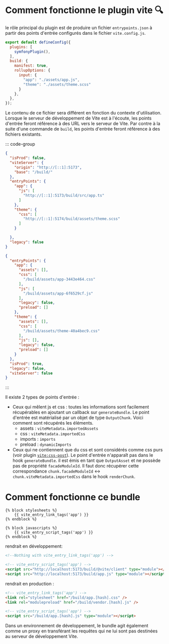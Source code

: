# Comment fonctionne le plugin vite 🔍

le rôle principal du plugin est de produire un fichier `entrypoints.json` à partir des points d'entrée configurés dans le fichier `vite.config.js`.

```js
export default defineConfig({
  plugins: [
    symfonyPlugin(),
  ],
  build: {
    manifest: true,
    rollupOptions: {
      input: {
        "app": "./assets/app.js",
        "theme": "./assets/theme.scss"
      }
    },
  },
});
```

Le contenu de ce fichier sera différent en fonction du contexte d'utilisation. Lorsque le serveur de développement de Vite est à l'écoute, les points d'entrée feront référence à des URL vers le serveur de Vite. Par contre à la suite d'une commande de `build`, les points d'entrée feront référence à des fichiers existants.

::: code-group
```json [entrypoints.json (dev)]
{
  "isProd": false,
  "viteServer": {
    "origin": "http://[::1]:5173",
    "base": "/build/"
  },
  "entryPoints": {
    "app": {
      "js": [
        "http://[::1]:5173/build/src/app.ts"
      ]
    },
    "theme": {
      "css": [
        "http://[::1]:5174/build/assets/theme.scss"
      ]
    }

  },
  "legacy": false
}
```
```json [entrypoints.json (prod)]
{
  "entryPoints": {
    "app": {
      "assets": [],
      "css": [
        "/build/assets/app-3443e464.css"
      ],
      "js": [
        "/build/assets/app-6f6529cf.js"
      ],
      "legacy": false,
      "preload": []
    },
    "theme": {
      "assets": [],
      "css": [
        "/build/assets/theme-40a4bec9.css"
      ],
      "js": [],
      "legacy": false,
      "preload": []
    }
  },
  "isProd": true,
  "legacy": false,
  "viteServer": false
}
```
:::

Il existe 2 types de points d'entrée :
- Ceux qui mêlent js et css : toutes les informations sont facilement récupérables en ajoutant un callback sur `generateBundle`.
  Le point d'entrée est matérialisé par un objet de type `OutputChunk`. Voici comment sont récupérés les éléments.
  - assets : `viteMetadata.importedAssets`
  - css : `viteMetadata.importedCss`
  - imports : `imports`
  - preload : `dynamicImports`
- Ceux qui ne contiennent que du css et sont considérés comme css purs (voir plugin [`vite:css-post`](https://github.com/vitejs/vite/blob/main/packages/vite/src/node/plugins/css.ts)). Le point d'entrée n'apparaît pas dans le hook `generateBundle`. il est émis en tant que `OutputAsset` et ne possède pas de propriété `facadeModuleId`. Il faut donc récupérer cette correspondance `chunk.facadeModuleId` <-> `chunk.viteMetadata.importedCss` dans le hook `renderChunk`.

# Comment fonctionne ce bundle

```twig
{% block stylesheets %}
    {{ vite_entry_link_tags('app') }}
{% endblock %}

{% block javascripts %}
    {{ vite_entry_script_tags('app') }}
{% endblock %}
```

rendrait en développement:

```html
<!--Nothing with vite_entry_link_tags('app') -->

<!-- vite_entry_script_tags('app') -->
<script src="http://localhost:5173/build/@vite/client" type="module"></script>
<script src="http://localhost:5173/build/app.js" type="module"></script>
```

rendrait en production :

```html
<!-- vite_entry_link_tags('app') -->
<link rel="stylesheet" href="/build/app.[hash].css" />
<link rel="modulepreload" href="/build/vendor.[hash].js" />

<!-- vite_entry_script_tags('app') -->
<script src="/build/app.[hash].js" type="module"></script>
```

Dans un environnement de développement, le bundle agit également comme un proxy en transférant les requêtes qui ne lui sont pas destinées au serveur de développement Vite.

